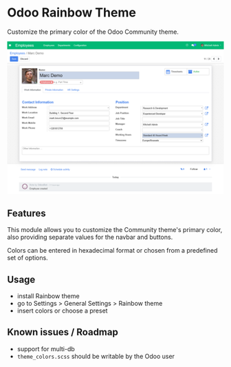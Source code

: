 # Odoo Rainbow Theme
Customize the primary color of the Odoo Community theme.

![rainbow-theme-screenshot](static/description/screenshot.png)

## Features
This module allows you to customize the Community theme's primary color,
also providing separate values for the navbar and buttons.

Colors can be entered in hexadecimal format or chosen from a predefined set
of options.

## Usage
- install Rainbow theme
- go to Settings > General Settings > Rainbow theme
- insert colors or choose a preset

## Known issues / Roadmap
- support for multi-db
- `theme_colors.scss` should be writable by the Odoo user
